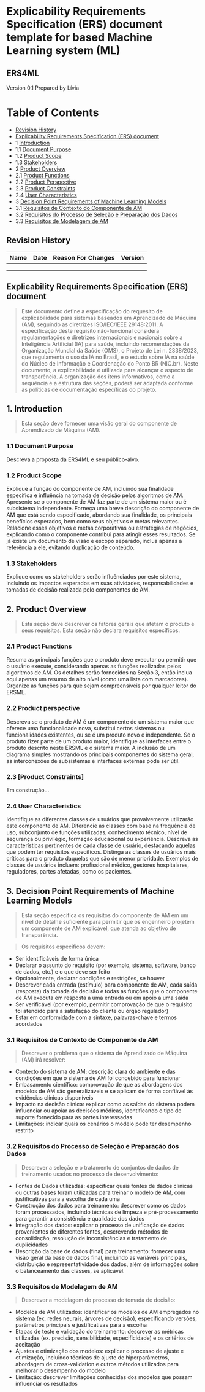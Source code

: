 # Explicability Requirements Specification (ERS) document template for based Machine Learning system (ML)
## ERS4ML

Version 0.1
Prepared by Lívia <author>

Table of Contents
=================
  * [Revision History](#revision-history)
  * [Explicability Requirements Specification (ERS) document](#ERS-document)
  * 1 [Introduction](#1-introduction)
   * 1.1 [Document Purpose](#11-purpose)
   * 1.2 [Product Scope](#12-scope)
   * 1.3 [Stakeholders](#13-stakeholders)
  * 2 [Product Overview](#2-product-overview)
   * 2.1 [Product Functions](#21-product-function)
   * 2.2 [Product Perspective](#22-product-perpective)  
   * 2.3 [Product Constraints](#23-product-constraints)
   * 2.4 [User Characteristics](#24-user-characteristics)
  * 3 [Decision Point Requirements of Machine Learning Models](#3-requeriments-pontos-decisao)
   * 3.1 [Requisitos de Contexto do Componente de AM](#31-requisitos-contexto)
   * 3.2 [Requisitos do Processo de Seleção e Preparação dos Dados](#32-requisitos-selecao-preparacao)
   * 3.3 [Requisitos de Modelagem de AM](#33-requisitos-modelagem)
       

## Revision History

| Name | Date    | Reason For Changes  | Version   |
| ---- | ------- | ------------------- | --------- |
|      |         |                     |           |
|      |         |                     |           |
|      |         |                     |           |

## Explicability Requirements Specification (ERS) document

> Este documento define a especificação do requesito de explicabilidade para sistemas baseados em Aprendizado de Máquina (AM), seguindo as diretrizes ISO/IEC/IEEE 29148:2011. A especificação deste requisito não-funcional considera regulamentações e diretrizes internacionais e nacionais sobre a Inteligência Artificial (IA) para saúde, incluindo recomendações da Organização Mundial da Saúde (OMS), o Projeto de Lei n. 2338/2023, que regulamenta o uso da IA no Brasil, e o estudo sobre IA na saúde do Núcleo de Informação e Coordenação do Ponto BR (NIC.br).
Neste documento, a explicabilidade é utilizada para alcançar o aspecto de transparência.
A organização dos itens informativos, como a sequência e a estrutura das seções, poderá ser adaptada conforme as políticas de documentação específicas do projeto.

## 1. Introduction

> Esta seção deve fornecer uma visão geral do componente de Aprendizado de Máquina (AM).

### 1.1 Document Purpose

Descreva a proposta da ERS4ML e seu público-alvo. 

### 1.2 Product Scope

Explique a função do componente de AM, incluindo sua finalidade específica e influência na tomada de decisão pelos algoritmos de AM. Apresente se o componente de AM faz parte de um sistema maior ou é subsistema independente. 
Forneça uma breve descrição do componente de AM que está sendo especificado, abordando sua finalidade, os principais benefícios esperados, bem como seus objetivos e metas relevantes. Relacione esses objetivos e metas corporativas ou estratégias de negócios, explicando como o componente contribui para atingir esses resultados. Se já existe um documento de visão e escopo separado, inclua apenas a referência a ele, evitando duplicação de conteúdo.

### 1.3 Stakeholders

Explique como os stakeholders serão influênciados por este sistema, incluindo os impactos esperados em suas atividades, responsabilidades e tomadas de decisão realizada pelo componentes de AM.

## 2. Product Overview

> Esta seção deve descrever os fatores gerais que afetam o produto e seus requisitos. Esta seção não declara requisitos específicos.

### 2.1 Product Functions

Resuma as principais funções que o produto deve executar ou permitir que o usuário execute, considerando apenas as funções realizadas pelos algoritmos de AM. Os detalhes serão fornecidos na Seção 3, então inclua aqui apenas um resumo de alto nível (como uma lista com marcadores). Organize as funções para que sejam compreensíveis por qualquer leitor do ERSML.

### 2.2 Product perspective

Descreva se o produto de AM é um componente de um sistema maior que oferece uma funcionalidade nova, substitui certos sistemas ou funcionalidades existentes, ou se é um produto novo e independente. Se o produto fizer parte de um produto maior, identifique as interfaces entre o produto descrito neste ERSML e o sistema maior. A inclusão de um diagrama simples mostrando os principais componentes do sistema geral, as interconexões de subsistemas e interfaces externas pode ser útil.

###  2.3 [Product Constraints]

Em construção...

### 2.4 User Characteristics

Identifique as diferentes classes de usuários que provalvemente utilizarão este componente de AM. Diferencie as classes com base na frequência de uso, subconjunto de funções utilizadas, conhecimento técnico, nível de segurança ou privilégio, formação educacional ou experiência. Descreva as características pertinentes de cada classe de usuário, destacando aquelas que podem ter requisitos específicos. Distinga as classes de usuários mais críticas para o produto daquelas que são de menor prioridade. Exemplos de classes de usuários incluem: profissional médico, gestores hospitalares, reguladores, partes afetadas, como os pacientes. 

## 3. Decision Point Requirements of Machine Learning Models

> Esta seção especifica os requisitos do componente de AM em um nível de detalhe suficiente para permitir que os engenheiro projetem um componente de AM explicável, que atenda ao objetivo de transparência.

> Os requisitos específicos devem:
* Ser identificáveis de forma única
* Declarar o assunto do requisito (por exemplo, sistema, software, banco de dados, etc.) e o que deve ser feito
* Opcionalmente, declarar condições e restrições, se houver
* Descrever cada entrada (estímulo) para componente de AM, cada saída (resposta) da tomada de decisão e todas as funções que o componente de AM executa em resposta a uma entrada ou em apoio a uma saída
* Ser verificável (por exemplo, permitir comprovação de que o requisito foi atendido para a satisfação do cliente ou órgão regulador)
* Estar em conformidade com a sintaxe, palavras-chave e termos acordados


### 3.1 Requisitos de Contexto do Componente de AM

> Descrever o problema que o sistema de Aprendizado de Máquina (AM) irá resolver:
* Contexto do sistema de AM: descrição clara do ambiente e das condições em que o sistema de AM foi concebido para funcionar
* Embasamento científico: comprovação de que as abordagens dos modelos de AM são generalizáveis e se aplicam de forma confiável às evidências clínicas disponíveis
* Impacto na decisão clínica: explicar como as saídas do sistema podem influenciar ou apoiar as decisões médicas, identificando o tipo de suporte fornecido para as partes interessadas
* Limitações: indicar quais os cenários o modelo pode ter desempenho restrito

### 3.2 Requisitos do Processo de Seleção e Preparação dos Dados

> Descrever a seleção e o tratamento de conjuntos de dados de treinamento usados no processo de desenvolvimento:
* Fontes de Dados utilizadas: especificar quais fontes de dados clínicas ou outras bases foram utilizadas para treinar o modelo de AM, com justificativas para a escolha de cada uma
* Construção dos dados para treinamento: descrever como os dados foram processados, incluindo técnicas de limpeza e pré-processamento para garantir a consistência e qualidade dos dados
* Integração dos dados: explicar o processo de unificação de dados provenientes de diferentes fontes, descrevendo métodos de consolidação, resolução de inconsistências e tratamento de duplicidades
* Descrição da base de dados (final) para treinamento: fornecer uma visão geral da base de dados final, incluindo as variáveis principais, distribuição e representatividade dos dados, além de informações sobre o balanceamento das classes, se aplicável.

### 3.3 Requisitos de Modelagem de AM

> Descrever a modelagem do processo de tomada de decisão:
* Modelos de AM utilizados: identificar os modelos de AM empregados no sistema (ex. redes neurais, árvores de decisão), especificando versões, parâmetros principais e justificativas para a escolha
* Etapas de teste e validação do treinamento: descrever as métricas utilizadas (ex. precisão, sensibilidade, especificidade) e os critérios de aceitação
* Ajustes e otimização dos modelos: explicar o processo de ajuste e otimização, incluindo técnicas de ajuste de hiperparâmetros, abordagem de cross-validation e outros métodos utilizados para melhorar o desempenho do modelo
* Limitação: descrever limitações conhecidas dos modelos que possam influenciar os resultados

